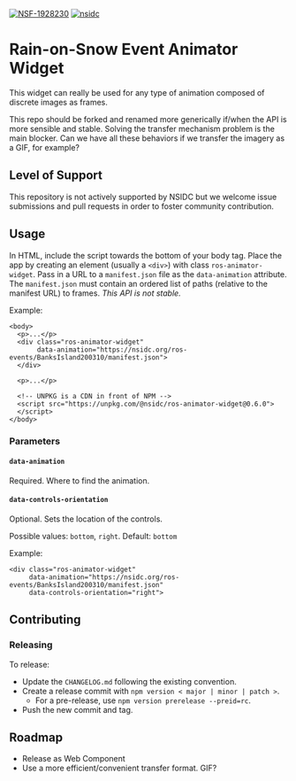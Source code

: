 [![NSF-1928230](https://img.shields.io/badge/NSF-1928230-red.svg)](https://nsf.gov/awardsearch/showAward?AWD_ID=1928230)
[![nsidc](https://circleci.com/gh/nsidc/ros-animator-widget.svg?style=shield)](https://app.circleci.com/pipelines/github/nsidc/ros-animator-widget)


# Rain-on-Snow Event Animator Widget

This widget can really be used for any type of animation composed of discrete
images as frames.

This repo should be forked and renamed more generically if/when the API is more
sensible and stable. Solving the transfer mechanism problem is the main
blocker. Can we have all these behaviors if we transfer the imagery as a GIF,
for example?


## Level of Support

This repository is not actively supported by NSIDC but we welcome issue
submissions and pull requests in order to foster community contribution.


## Usage

In HTML, include the script towards the bottom of your body tag. Place the app
by creating an element (usually a `<div>`) with class `ros-animator-widget`.
Pass in a URL to a `manifest.json` file as the `data-animation` attribute. The
`manifest.json` must contain an ordered list of paths (relative to the manifest
URL) to frames. *This API is not stable.*

Example:

```
<body>
  <p>...</p>
  <div class="ros-animator-widget"
       data-animation="https://nsidc.org/ros-events/BanksIsland200310/manifest.json">
  </div>

  <p>...</p>

  <!-- UNPKG is a CDN in front of NPM -->
  <script src="https://unpkg.com/@nsidc/ros-animator-widget@0.6.0">
  </script>
</body>
```


### Parameters

#### `data-animation`

Required. Where to find the animation.


#### `data-controls-orientation`

Optional. Sets the location of the controls.

Possible values: `bottom`, `right`. Default: `bottom`

Example:
```
<div class="ros-animator-widget"
     data-animation="https://nsidc.org/ros-events/BanksIsland200310/manifest.json"
     data-controls-orientation="right">
```


## Contributing

### Releasing

To release:

* Update the `CHANGELOG.md` following the existing convention.
* Create a release commit with `npm version < major | minor | patch >`.
  * For a pre-release, use `npm version prerelease --preid=rc`.
* Push the new commit and tag.


## Roadmap

* Release as Web Component
* Use a more efficient/convenient transfer format. GIF?
